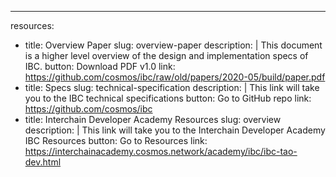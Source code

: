 ---
resources:
  - title: Overview Paper
    slug: overview-paper
    description: |
      This document is a higher level overview of the design and implementation specs of IBC.
    button: Download PDF v1.0
    link: https://github.com/cosmos/ibc/raw/old/papers/2020-05/build/paper.pdf
  - title: Specs
    slug: technical-specification
    description: |
      This link will take you to the IBC technical specifications
    button: Go to GitHub repo
    link: https://github.com/cosmos/ibc
  - title: Interchain Developer Academy Resources
    slug: overview
    description: |
      This link will take you to the Interchain Developer Academy IBC Resources
    button: Go to Resources
    link: https://interchainacademy.cosmos.network/academy/ibc/ibc-tao-dev.html
